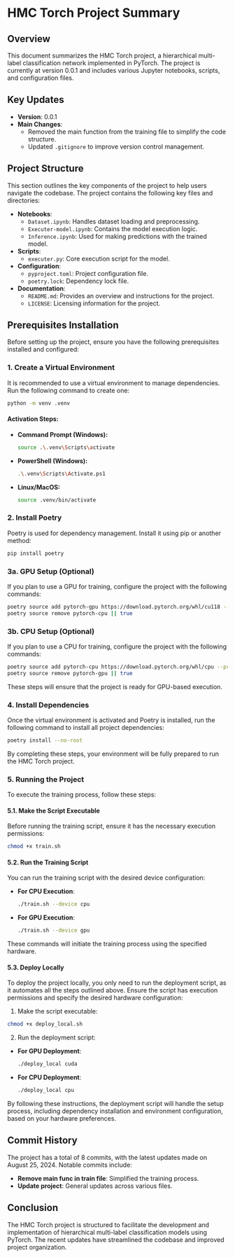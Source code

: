 
# HMC Torch Project Summary

## Overview
This document summarizes the HMC Torch project, a hierarchical multi-label classification network implemented in PyTorch. The project is currently at version 0.0.1 and includes various Jupyter notebooks, scripts, and configuration files.

## Key Updates
- **Version**: 0.0.1
- **Main Changes**:
  - Removed the main function from the training file to simplify the code structure.
  - Updated `.gitignore` to improve version control management.

## Project Structure
This section outlines the key components of the project to help users navigate the codebase.
The project contains the following key files and directories:
- **Notebooks**:
  - `Dataset.ipynb`: Handles dataset loading and preprocessing.
  - `Executer-model.ipynb`: Contains the model execution logic.
  - `Inference.ipynb`: Used for making predictions with the trained model.
- **Scripts**:
  - `executer.py`: Core execution script for the model.
- **Configuration**:
  - `pyproject.toml`: Project configuration file.
  - `poetry.lock`: Dependency lock file.
- **Documentation**:
  - `README.md`: Provides an overview and instructions for the project.
  - `LICENSE`: Licensing information for the project.

## Prerequisites Installation

Before setting up the project, ensure you have the following prerequisites installed and configured:

### 1. Create a Virtual Environment
It is recommended to use a virtual environment to manage dependencies. Run the following command to create one:

```bash
python -m venv .venv
```

#### Activation Steps:
- **Command Prompt (Windows):**
  ```bash
  source .\.venv\Scripts\activate
  ```
- **PowerShell (Windows):**
  ```bash
  .\.venv\Scripts\Activate.ps1
  ```
- **Linux/MacOS:**
  ```bash
  source .venv/bin/activate
  ```

### 2. Install Poetry
Poetry is used for dependency management. Install it using pip or another method:

```bash
pip install poetry
```

### 3a. GPU Setup (Optional)
If you plan to use a GPU for training, configure the project with the following commands:

```bash
poetry source add pytorch-gpu https://download.pytorch.org/whl/cu118 --priority=explicit &&
poetry source remove pytorch-cpu || true
```

### 3b. CPU Setup (Optional)
If you plan to use a CPU for training, configure the project with the following commands:

```bash
poetry source add pytorch-cpu https://download.pytorch.org/whl/cpu --priority=explicit &&
poetry source remove pytorch-gpu || true

```


These steps will ensure that the project is ready for GPU-based execution.

### 4. Install Dependencies
Once the virtual environment is activated and Poetry is installed, run the following command to install all project dependencies:

```bash
poetry install --no-root
```

By completing these steps, your environment will be fully prepared to run the HMC Torch project.


### 5. Running the Project

To execute the training process, follow these steps:

#### 5.1. Make the Script Executable
Before running the training script, ensure it has the necessary execution permissions:

```bash
chmod +x train.sh
```

#### 5.2. Run the Training Script
You can run the training script with the desired device configuration:

- **For CPU Execution**:
  ```bash
  ./train.sh --device cpu
  ```

- **For GPU Execution**:
  ```bash
  ./train.sh --device gpu
  ```

These commands will initiate the training process using the specified hardware.

#### 5.3. Deploy Locally
To deploy the project locally, you only need to run the deployment script, as it automates all the steps outlined above. Ensure the script has execution permissions and specify the desired hardware configuration:

1. Make the script executable:
  ```bash
  chmod +x deploy_local.sh
  ```

2. Run the deployment script:
  - **For GPU Deployment**:
    ```bash
    ./deploy_local cuda
    ```
  - **For CPU Deployment**:
    ```bash
    ./deploy_local cpu
    ```

By following these instructions, the deployment script will handle the setup process, including dependency installation and environment configuration, based on your hardware preferences.


## Commit History
The project has a total of 8 commits, with the latest updates made on August 25, 2024. Notable commits include:
- **Remove main func in train file**: Simplified the training process.
- **Update project**: General updates across various files.

## Conclusion
The HMC Torch project is structured to facilitate the development and implementation of hierarchical multi-label classification models using PyTorch. The recent updates have streamlined the codebase and improved project organization.

